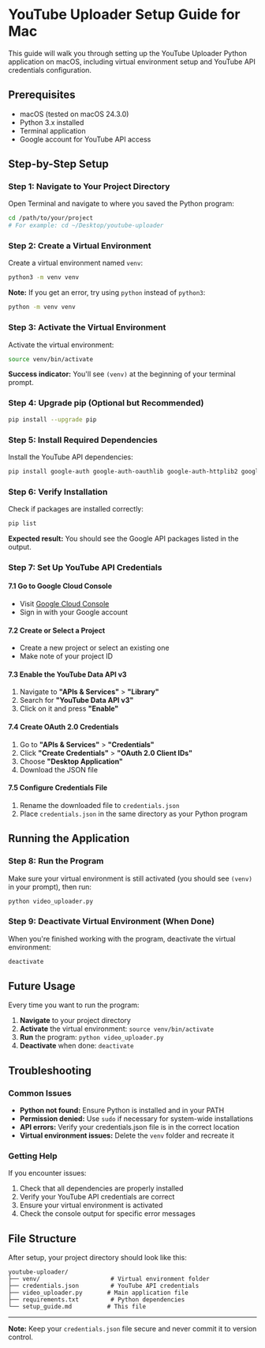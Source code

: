 # YouTube Uploader Setup Guide for Mac

This guide will walk you through setting up the YouTube Uploader Python application on macOS, including virtual environment setup and YouTube API credentials configuration.

## Prerequisites

- macOS (tested on macOS 24.3.0)
- Python 3.x installed
- Terminal application
- Google account for YouTube API access

## Step-by-Step Setup

### Step 1: Navigate to Your Project Directory

Open Terminal and navigate to where you saved the Python program:

```bash
cd /path/to/your/project
# For example: cd ~/Desktop/youtube-uploader
```

### Step 2: Create a Virtual Environment

Create a virtual environment named `venv`:

```bash
python3 -m venv venv
```

**Note:** If you get an error, try using `python` instead of `python3`:

```bash
python -m venv venv
```

### Step 3: Activate the Virtual Environment

Activate the virtual environment:

```bash
source venv/bin/activate
```

**Success indicator:** You'll see `(venv)` at the beginning of your terminal prompt.

### Step 4: Upgrade pip (Optional but Recommended)

```bash
pip install --upgrade pip
```

### Step 5: Install Required Dependencies

Install the YouTube API dependencies:

```bash
pip install google-auth google-auth-oauthlib google-auth-httplib2 google-api-python-client
```

### Step 6: Verify Installation

Check if packages are installed correctly:

```bash
pip list
```

**Expected result:** You should see the Google API packages listed in the output.

### Step 7: Set Up YouTube API Credentials

#### 7.1 Go to Google Cloud Console
- Visit [Google Cloud Console](https://console.cloud.google.com/)
- Sign in with your Google account

#### 7.2 Create or Select a Project
- Create a new project or select an existing one
- Make note of your project ID

#### 7.3 Enable the YouTube Data API v3
1. Navigate to **"APIs & Services"** > **"Library"**
2. Search for **"YouTube Data API v3"**
3. Click on it and press **"Enable"**

#### 7.4 Create OAuth 2.0 Credentials
1. Go to **"APIs & Services"** > **"Credentials"**
2. Click **"Create Credentials"** > **"OAuth 2.0 Client IDs"**
3. Choose **"Desktop Application"**
4. Download the JSON file

#### 7.5 Configure Credentials File
1. Rename the downloaded file to `credentials.json`
2. Place `credentials.json` in the same directory as your Python program

## Running the Application

### Step 8: Run the Program

Make sure your virtual environment is still activated (you should see `(venv)` in your prompt), then run:

```bash
python video_uploader.py
```

### Step 9: Deactivate Virtual Environment (When Done)

When you're finished working with the program, deactivate the virtual environment:

```bash
deactivate
```

## Future Usage

Every time you want to run the program:

1. **Navigate** to your project directory
2. **Activate** the virtual environment: `source venv/bin/activate`
3. **Run** the program: `python video_uploader.py`
4. **Deactivate** when done: `deactivate`

## Troubleshooting

### Common Issues

- **Python not found:** Ensure Python is installed and in your PATH
- **Permission denied:** Use `sudo` if necessary for system-wide installations
- **API errors:** Verify your credentials.json file is in the correct location
- **Virtual environment issues:** Delete the `venv` folder and recreate it

### Getting Help

If you encounter issues:
1. Check that all dependencies are properly installed
2. Verify your YouTube API credentials are correct
3. Ensure your virtual environment is activated
4. Check the console output for specific error messages

## File Structure

After setup, your project directory should look like this:

```
youtube-uploader/
├── venv/                    # Virtual environment folder
├── credentials.json         # YouTube API credentials
├── video_uploader.py       # Main application file
├── requirements.txt         # Python dependencies
└── setup_guide.md          # This file
```

---

**Note:** Keep your `credentials.json` file secure and never commit it to version control.